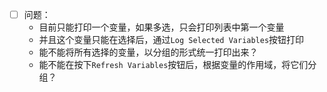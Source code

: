 - [ ] 问题：
    - 目前只能打印一个变量，如果多选，只会打印列表中第一个变量
    - 并且这个变量只能在选择后，通过`Log Selected Variables`按钮打印
    - 能不能将所有选择的变量，以分组的形式统一打印出来？
    - 能不能在按下`Refresh Variables`按钮后，根据变量的作用域，将它们分组？